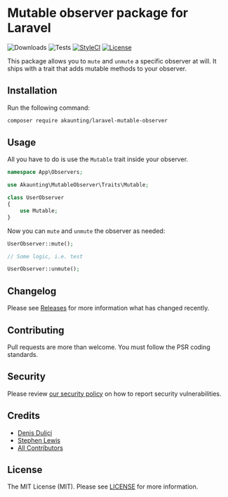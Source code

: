 # Mutable observer package for Laravel

![Downloads](https://img.shields.io/packagist/dt/akaunting/laravel-mutable-observer)
![Tests](https://img.shields.io/github/workflow/status/akaunting/laravel-mutable-observer/Tests?label=tests)
[![StyleCI](https://github.styleci.io/repos/462492001/shield?style=flat&branch=master)](https://styleci.io/repos/462492001)
[![License](https://img.shields.io/github/license/akaunting/laravel-mutable-observer)](LICENSE.md)

This package allows you to `mute` and `unmute` a specific observer at will. It ships with a trait that adds mutable methods to your observer.

## Installation

Run the following command:

```bash
composer require akaunting/laravel-mutable-observer
```

## Usage

All you have to do is use the `Mutable` trait inside your observer.

```php
namespace App\Observers;

use Akaunting\MutableObserver\Traits\Mutable;

class UserObserver
{
    use Mutable;
}
```

Now you can `mute` and `unmute` the observer as needed:

```php
UserObserver::mute();

// Some logic, i.e. test

UserObserver::unmute();
```

## Changelog

Please see [Releases](../../releases) for more information what has changed recently.

## Contributing

Pull requests are more than welcome. You must follow the PSR coding standards.

## Security

Please review [our security policy](https://github.com/akaunting/laravel-sortable/security/policy) on how to report security vulnerabilities.

## Credits

- [Denis Duliçi](https://github.com/denisdulici)
- [Stephen Lewis](https://github.com/monooso)
- [All Contributors](../../contributors)

## License

The MIT License (MIT). Please see [LICENSE](LICENSE.md) for more information.
